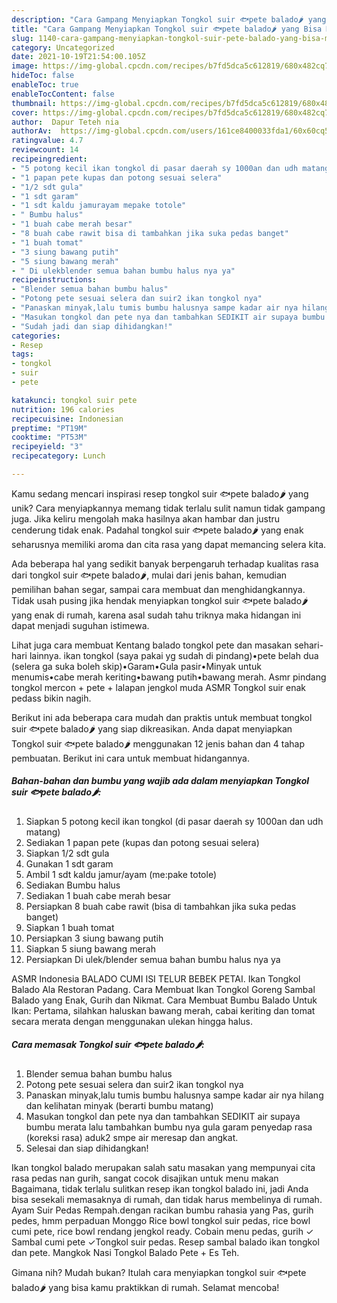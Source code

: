 ```yaml
---
description: "Cara Gampang Menyiapkan Tongkol suir 🐟pete balado🌶 yang Bisa Manjain Lidah"
title: "Cara Gampang Menyiapkan Tongkol suir 🐟pete balado🌶 yang Bisa Manjain Lidah"
slug: 1140-cara-gampang-menyiapkan-tongkol-suir-pete-balado-yang-bisa-manjain-lidah
category: Uncategorized
date: 2021-10-19T21:54:00.105Z
image: https://img-global.cpcdn.com/recipes/b7fd5dca5c612819/680x482cq70/tongkol-suir-pete-balado-foto-resep-utama.jpg
hideToc: false
enableToc: true
enableTocContent: false
thumbnail: https://img-global.cpcdn.com/recipes/b7fd5dca5c612819/680x482cq70/tongkol-suir-pete-balado-foto-resep-utama.jpg
cover: https://img-global.cpcdn.com/recipes/b7fd5dca5c612819/680x482cq70/tongkol-suir-pete-balado-foto-resep-utama.jpg
author:  Dapur Teteh nia
authorAv:  https://img-global.cpcdn.com/users/161ce8400033fda1/60x60cq50/avatar.jpg
ratingvalue: 4.7
reviewcount: 14
recipeingredient:
- "5 potong kecil ikan tongkol di pasar daerah sy 1000an dan udh matang"
- "1 papan pete kupas dan potong sesuai selera"
- "1/2 sdt gula"
- "1 sdt garam"
- "1 sdt kaldu jamurayam mepake totole"
- " Bumbu halus"
- "1 buah cabe merah besar"
- "8 buah cabe rawit bisa di tambahkan jika suka pedas banget"
- "1 buah tomat"
- "3 siung bawang putih"
- "5 siung bawang merah"
- " Di ulekblender semua bahan bumbu halus nya ya"
recipeinstructions:
- "Blender semua bahan bumbu halus"
- "Potong pete sesuai selera dan suir2 ikan tongkol nya"
- "Panaskan minyak,lalu tumis bumbu halusnya sampe kadar air nya hilang dan kelihatan minyak (berarti bumbu matang)"
- "Masukan tongkol dan pete nya dan tambahkan SEDIKIT air supaya bumbu merata lalu tambahkan bumbu nya gula garam penyedap rasa (koreksi rasa) aduk2 smpe air meresap dan angkat."
- "Sudah jadi dan siap dihidangkan!"
categories:
- Resep
tags:
- tongkol
- suir
- pete

katakunci: tongkol suir pete 
nutrition: 196 calories
recipecuisine: Indonesian
preptime: "PT19M"
cooktime: "PT53M"
recipeyield: "3"
recipecategory: Lunch

---
```



Kamu sedang mencari inspirasi resep tongkol suir 🐟pete balado🌶 yang unik? Cara menyiapkannya memang tidak terlalu sulit namun tidak gampang juga. Jika keliru mengolah maka hasilnya akan hambar dan justru cenderung tidak enak. Padahal tongkol suir 🐟pete balado🌶 yang enak seharusnya memiliki aroma dan cita rasa yang dapat memancing selera kita.


Ada beberapa hal yang sedikit banyak berpengaruh terhadap kualitas rasa dari tongkol suir 🐟pete balado🌶, mulai dari jenis bahan, kemudian pemilihan bahan segar, sampai cara membuat dan menghidangkannya. Tidak usah pusing jika hendak menyiapkan tongkol suir 🐟pete balado🌶 yang enak di rumah, karena asal sudah tahu triknya maka hidangan ini dapat menjadi suguhan istimewa.

Lihat juga cara membuat Kentang balado tongkol pete dan masakan sehari-hari lainnya. ikan tongkol (saya pakai yg sudah di pindang)•pete belah dua (selera ga suka boleh skip)•Garam•Gula pasir•Minyak untuk menumis•cabe merah keriting•bawang putih•bawang merah. Asmr pindang tongkol mercon + pete + lalapan jengkol muda ASMR Tongkol suir enak pedass bikin nagih.


Berikut ini ada beberapa cara mudah dan praktis untuk membuat tongkol suir 🐟pete balado🌶 yang siap dikreasikan. Anda dapat menyiapkan Tongkol suir 🐟pete balado🌶 menggunakan 12 jenis bahan dan 4 tahap pembuatan. Berikut ini cara untuk membuat hidangannya.

<!--inarticleads1-->

##### Bahan-bahan dan bumbu yang wajib ada dalam menyiapkan Tongkol suir 🐟pete balado🌶:

1. Siapkan 5 potong kecil ikan tongkol (di pasar daerah sy 1000an dan udh matang)
1. Sediakan 1 papan pete (kupas dan potong sesuai selera)
1. Siapkan 1/2 sdt gula
1. Gunakan 1 sdt garam
1. Ambil 1 sdt kaldu jamur/ayam (me:pake totole)
1. Sediakan  Bumbu halus
1. Sediakan 1 buah cabe merah besar
1. Persiapkan 8 buah cabe rawit (bisa di tambahkan jika suka pedas banget)
1. Siapkan 1 buah tomat
1. Persiapkan 3 siung bawang putih
1. Siapkan 5 siung bawang merah
1. Persiapkan  Di ulek/blender semua bahan bumbu halus nya ya


ASMR Indonesia BALADO CUMI ISI TELUR BEBEK PETAI. Ikan Tongkol Balado Ala Restoran Padang. Cara Membuat Ikan Tongkol Goreng Sambal Balado yang Enak, Gurih dan Nikmat. Cara Membuat Bumbu Balado Untuk Ikan: Pertama, silahkan haluskan bawang merah, cabai keriting dan tomat secara merata dengan menggunakan ulekan hingga halus. 

<!--inarticleads2-->

##### Cara memasak Tongkol suir 🐟pete balado🌶:

1. Blender semua bahan bumbu halus
1. Potong pete sesuai selera dan suir2 ikan tongkol nya
1. Panaskan minyak,lalu tumis bumbu halusnya sampe kadar air nya hilang dan kelihatan minyak (berarti bumbu matang)
1. Masukan tongkol dan pete nya dan tambahkan SEDIKIT air supaya bumbu merata lalu tambahkan bumbu nya gula garam penyedap rasa (koreksi rasa) aduk2 smpe air meresap dan angkat.
1. Selesai dan siap dihidangkan!

Ikan tongkol balado merupakan salah satu masakan yang mempunyai cita rasa pedas nan gurih, sangat cocok disajikan untuk menu makan Bagaimana, tidak terlalu sulitkan resep ikan tongkol balado ini, jadi Anda bisa sesekali memasaknya di rumah, dan tidak harus membelinya di rumah. Ayam Suir Pedas Rempah.dengan racikan bumbu rahasia yang Pas, gurih pedes, hmm perpaduan Monggo Rice bowl tongkol suir pedas, rice bowl cumi pete, rice bowl rendang jengkol ready. Cobain menu pedas, gurih ✓ Sambal cumi pete️️ ✓Tongkol suir pedas. Resep sambal balado ikan tongkol dan pete. Mangkok Nasi Tongkol Balado Pete + Es Teh. 

Gimana nih? Mudah bukan? Itulah cara menyiapkan tongkol suir 🐟pete balado🌶 yang bisa kamu praktikkan di rumah. Selamat mencoba!
